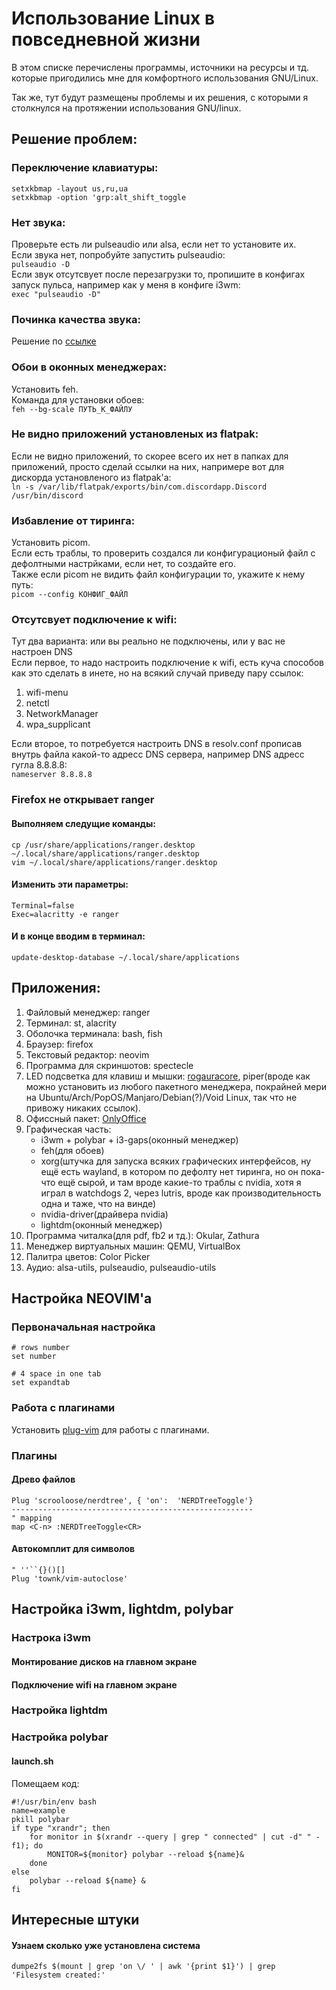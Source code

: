 # Использование Linux в повседневной жизни

В этом списке перечислены программы, источники на ресурсы и тд. которые пригодились мне для комфортного использования GNU/Linux. 

Так же, тут будут размещены проблемы и их решения, с которыми я столкнулся на протяжении использования GNU/linux.


## Решениe проблем:

### Переключение клавиатуры:
```
setxkbmap -layout us,ru,ua  
setxkbmap -option 'grp:alt_shift_toggle
```

### Нет звука:
Проверьте есть ли pulseaudio или alsa, если нет то установите их.  
Если звука нет, попробуйте запустить pulseaudio:  
`pulseaudio -D`  
Если звук отсутсвует после перезагрузки то, пропишите в конфигах запуск пульса, например как у меня в конфиге i3wm:  
`exec "pulseaudio -D"`
### Починка качества звука:
Решение по [ссылке](https://www.opennet.ru/tips/3141_pulseaudio_alsa_linux_sound_audio.shtml)  

### Обои в оконных менеджерах:
Установить feh.  
Команда для установки обоев:  
`feh --bg-scale ПУТЬ_К_ФАЙЛУ`

### Не видно приложений установленых из flatpak:
Если не видно приложений, то скорее всего их нет в папках для приложений, просто сделай ссылки на них, напримере вот для дискорда установленого из flatpak'a:  
`ln -s /var/lib/flatpak/exports/bin/com.discordapp.Discord /usr/bin/discord`

### Избавление от тиринга:
Установить picom.  
Если есть траблы, то проверить создался ли конфигурационый файл с дефолтными настрйками, если нет, то создайте его.  
Также если picom не видить файл конфигурации то, укажите к нему путь:  
`picom --config КОНФИГ_ФАЙЛ`

### Отсутсвует подключение к wifi:
Тут два варианта: или вы реально не подключены, или у вас не настроен DNS   
Если первое, то надо настроить подключение к wifi, есть куча способов как это сделать в инете, но на всякий случай приведу пару ссылок:  
1. wifi-menu  
1. netctl  
1. NetworkManager  
1. wpa_supplicant

Если второе, то потребуется настроить DNS в resolv.conf прописав внутрь файла какой-то адресс DNS сервера, например DNS адресс гугла 8.8.8.8:  
`nameserver 8.8.8.8`  

### Firefox не открывает ranger
#### Выполняем следущие команды:  
```
cp /usr/share/applications/ranger.desktop ~/.local/share/applications/ranger.desktop 
vim ~/.local/share/applications/ranger.desktop
```  
#### Изменить эти параметры:

```
Terminal=false
Exec=alacritty -e ranger
```  
#### И в конце вводим в терминал:
`update-desktop-database ~/.local/share/applications`

## Приложения:
1. Файловый менеджер: ranger
1. Терминал: st, alacrity
1. Оболочка терминала: bash, fish
1. Браузер: firefox
1. Текстовый редактор: neovim
1. Программа для скриншотов: spectecle
1. LED подсветка для клавиш и мышки: [rogauracore](https://github.com/wroberts/rogauracore), piper(вроде как можно установить из любого пакетного менеджера, покрайней мери на Ubuntu/Arch/PopOS/Manjaro/Debian(?)/Void Linux, так что не привожу никаких ссылок).
0. Офиссный пакет: [OnlyOffice](https://flathub.org/apps/details/org.onlyoffice.desktopeditors)
0. Графическая часть: 
    - i3wm + polybar + i3-gaps(оконный менеджер) 
    - feh(для обоев) 
    - xorg(штучка для запуска всяких графических интерфейсов, ну ещё есть wayland, в котором по дефолту нет тиринга, но он пока-что ещё сырой, и там вроде какие-то траблы с nvidia, хотя я играл в watchdogs 2, через lutris, вроде как производительность одна и таже, что на винде) 
    - nvidia-driver(драйвера nvidia)
    - lightdm(оконный менеджер)
0. Программа читалка(для pdf, fb2 и тд.): Okular, Zathura
0. Менеджер виртуальных машин: QEMU, VirtualBox
0. Палитра цветов: Color Picker
0. Аудио: alsa-utils, pulseaudio, pulseaudio-utils

## Настройка NEOVIM'a
### Первоначальная настройка
```
# rows number
set number

# 4 space in one tab
set expandtab
```
### Работа с плагинами
Установить [plug-vim](https://github.com/junegunn/vim-plug) для работы с плагинами.  
### Плагины
#### Древо файлов
```
Plug 'scrooloose/nerdtree', { 'on':  'NERDTreeToggle'}
------------------------------------------------------
" mapping
map <C-n> :NERDTreeToggle<CR>
```
#### Автокомплит для символов 
```
" ''``{}()[]
Plug 'townk/vim-autoclose'
```

## Настройка i3wm, lightdm, polybar
### Настрока i3wm
#### Монтирование дисков на главном экране
#### Подключение wifi на главном экране

### Настройка lightdm

### Настройка polybar
#### launch.sh
Помещаем код:  
```
#!/usr/bin/env bash
name=example
pkill polybar
if type "xrandr"; then
    for monitor in $(xrandr --query | grep " connected" | cut -d" " -f1); do
        MONITOR=${monitor} polybar --reload ${name}&
    done
else
    polybar --reload ${name} &
fi
```

## Интересные штуки
#### Узнаем сколько уже установлена система
```
dumpe2fs $(mount | grep 'on \/ ' | awk '{print $1}') | grep 'Filesystem created:'
```
